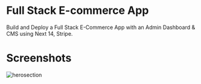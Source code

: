 # Full Stack E-commerce App

Build and Deploy a Full Stack E-Commerce App with an Admin Dashboard & CMS using Next 14, Stripe.

# Screenshots
![herosection](/Screenshots/Screenshot%202024-01-27%20at%203.32.55 PM.png)

 